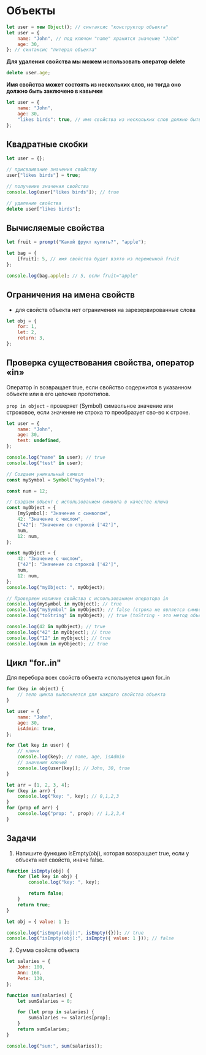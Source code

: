 # Объекты

```js
let user = new Object(); // синтаксис "конструктор объекта"
let user = {
    name: "John", // под ключом "name" хранится значение "John"
    age: 30,
}; // синтаксис "литерал объекта"
```

**Для удаления свойства мы можем использовать оператор delete**

```js
delete user.age;
```

**Имя свойства может состоять из нескольких слов, но тогда оно должно быть заключено в кавычки**

```js
let user = {
    name: "John",
    age: 30,
    "likes birds": true, // имя свойства из нескольких слов должно быть в кавычках
};
```

## Квадратные скобки

```js
let user = {};

// присваивание значения свойству
user["likes birds"] = true;

// получение значения свойства
console.log(user["likes birds"]); // true

// удаление свойства
delete user["likes birds"];
```

## Вычисляемые свойства

```js
let fruit = prompt("Какой фрукт купить?", "apple");

let bag = {
    [fruit]: 5, // имя свойства будет взято из переменной fruit
};

console.log(bag.apple); // 5, если fruit="apple"
```

## Ограничения на имена свойств

-   для свойств объекта нет ограничения на зарезервированные слова

```js
let obj = {
    for: 1,
    let: 2,
    return: 3,
};
```

## Проверка существования свойства, оператор «in»

Оператор in возвращает true, если свойство содержится в указанном объекте или в его цепочке прототипов.

`prop in object` - проверяет (Symbol) символьное значение или строковое, если значение не строка то преобразует сво-во к строке.

```js
let user = {
    name: "John",
    age: 30,
    test: undefined,
};

console.log("name" in user); // true
console.log("test" in user);
```

```js
// Создаем уникальный символ
const mySymbol = Symbol("mySymbol");

const num = 12;

// Создаем объект с использованием символа в качестве ключа
const myObject = {
    [mySymbol]: "Значение с символом",
    42: "Значение с числом",
    ["42"]: "Значение со строкой ['42']",
    num,
    12: num,
};

const myObject = {
    42: "Значение с числом",
    ["42"]: "Значение со строкой ['42']",
    num,
    12: num,
};
console.log("myObject: ", myObject);

// Проверяем наличие свойства с использованием оператора in
console.log(mySymbol in myObject); // true
console.log("mySymbol" in myObject); // false (строка не является символом)
console.log("toString" in myObject); // true (toString - это метод объекта)

console.log(42 in myObject); // true
console.log("42" in myObject); // true
console.log("12" in myObject); // true
console.log(num in myObject); // true
```

## Цикл "for..in"

Для перебора всех свойств объекта используется цикл for..in

```js
for (key in object) {
    // тело цикла выполняется для каждого свойства объекта
}
```

```js
let user = {
    name: "John",
    age: 30,
    isAdmin: true,
};

for (let key in user) {
    // ключи
    console.log(key); // name, age, isAdmin
    // значения ключей
    console.log(user[key]); // John, 30, true
}
```

```js
let arr = [1, 2, 3, 4];
for (key in arr) {
    console.log("key: ", key); // 0,1,2,3
}
for (prop of arr) {
    console.log("prop: ", prop); // 1,2,3,4
}
```

## Задачи

1. Напишите функцию isEmpty(obj), которая возвращает true, если у объекта нет свойств, иначе false.

```js
function isEmpty(obj) {
    for (let key in obj) {
        console.log("key: ", key);

        return false;
    }
    return true;
}

let obj = { value: 1 };

console.log("isEmpty(obj):", isEmpty({})); // true
console.log("isEmpty(obj):", isEmpty({ value: 1 })); // false
```

2. Сумма свойств объекта

```js
let salaries = {
    John: 100,
    Ann: 160,
    Pete: 130,
};

function sum(salaries) {
    let sumSalaries = 0;

    for (let prop in salaries) {
        sumSalaries += salaries[prop];
    }
    return sumSalaries;
}

console.log("sum:", sum(salaries));
```
